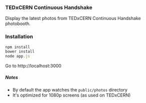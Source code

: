 ### TEDxCERN Continuous Handshake

Display the latest photos from TEDxCERN Continuous Handshake photobooth.

### Installation

```js
npm install
bower install
node app.js
```

Go to http://localhost:3000

##### Notes
* By default the app watches the `public/photos` directory
* It's optimized for 1080p screens (as used on TEDxCERN)
